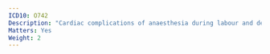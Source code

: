 ```yaml
---
ICD10: O742
Description: "Cardiac complications of anaesthesia during labour and delivery"
Matters: Yes
Weight: 2
---
```


